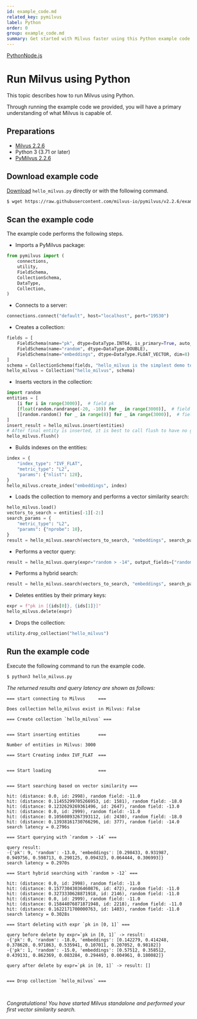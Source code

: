 ```yaml
---
id: example_code.md
related_key: pymilvus
label: Python
order: 0
group: example_code.md
summary: Get started with Milvus faster using this Python example code.
---
```


<div class="tab-wrapper"><a href="example_code.md" class='active '>Python</a><a href="example_code_node.md" class=''>Node.js</a></div>

# Run Milvus using Python

This topic describes how to run Milvus using Python.

Through running the example code we provided, you will have a primary understanding of what Milvus is capable of.

## Preparations

- [Milvus 2.2.6](install_standalone-docker.md)
- Python 3 (3.71 or later)
- [PyMilvus 2.2.6](install-pymilvus.md)


## Download example code

[Download](https://raw.githubusercontent.com/milvus-io/pymilvus/v2.2.6/examples/hello_milvus.py) `hello_milvus.py` directly or with the following command.

```bash
$ wget https://raw.githubusercontent.com/milvus-io/pymilvus/v2.2.6/examples/hello_milvus.py
```


## Scan the example code

The example code performs the following steps.

- Imports a PyMilvus package:
```Python
from pymilvus import (
    connections,
    utility,
    FieldSchema,
    CollectionSchema,
    DataType,
    Collection,
)
```

- Connects to a server:
```Python
connections.connect("default", host="localhost", port="19530")
```

- Creates a collection:
```Python
fields = [
    FieldSchema(name="pk", dtype=DataType.INT64, is_primary=True, auto_id=False),
    FieldSchema(name="random", dtype=DataType.DOUBLE),
    FieldSchema(name="embeddings", dtype=DataType.FLOAT_VECTOR, dim=8)
]
schema = CollectionSchema(fields, "hello_milvus is the simplest demo to introduce the APIs")
hello_milvus = Collection("hello_milvus", schema)
```

- Inserts vectors in the collection:
```Python
import random
entities = [
    [i for i in range(3000)],  # field pk
    [float(random.randrange(-20, -10)) for _ in range(3000)],  # field random
    [[random.random() for _ in range(8)] for _ in range(3000)],  # field embeddings
]
insert_result = hello_milvus.insert(entities)
# After final entity is inserted, it is best to call flush to have no growing segments left in memory
hello_milvus.flush()  
```

- Builds indexes on the entities:
```Python
index = {
    "index_type": "IVF_FLAT",
    "metric_type": "L2",
    "params": {"nlist": 128},
}
hello_milvus.create_index("embeddings", index)
```

- Loads the collection to memory and performs a vector similarity search:
```Python
hello_milvus.load()
vectors_to_search = entities[-1][-2:]
search_params = {
    "metric_type": "L2",
    "params": {"nprobe": 10},
}
result = hello_milvus.search(vectors_to_search, "embeddings", search_params, limit=3, output_fields=["random"])
```


- Performs a vector query:

```Python
result = hello_milvus.query(expr="random > -14", output_fields=["random", "embeddings"])
```

- Performs a hybrid search:

```Python
result = hello_milvus.search(vectors_to_search, "embeddings", search_params, limit=3, expr="random > -12", output_fields=["random"])
```

- Deletes entities by their primary keys:

```Python
expr = f"pk in [{ids[0]}, {ids[1]}]"
hello_milvus.delete(expr)
```

- Drops the collection:

```Python
utility.drop_collection("hello_milvus")
```

## Run the example code

Execute the following command to run the example code.

```Python
$ python3 hello_milvus.py
```

*The returned results and query latency are shown as follows:*

```
=== start connecting to Milvus     ===

Does collection hello_milvus exist in Milvus: False

=== Create collection `hello_milvus` ===


=== Start inserting entities       ===

Number of entities in Milvus: 3000

=== Start Creating index IVF_FLAT  ===


=== Start loading                  ===


=== Start searching based on vector similarity ===

hit: (distance: 0.0, id: 2998), random field: -11.0
hit: (distance: 0.11455299705266953, id: 1581), random field: -18.0
hit: (distance: 0.1232629269361496, id: 2647), random field: -13.0
hit: (distance: 0.0, id: 2999), random field: -11.0
hit: (distance: 0.10560893267393112, id: 2430), random field: -18.0
hit: (distance: 0.13938161730766296, id: 377), random field: -14.0
search latency = 0.2796s

=== Start querying with `random > -14` ===

query result:
-{'pk': 9, 'random': -13.0, 'embeddings': [0.298433, 0.931987, 0.949756, 0.598713, 0.290125, 0.094323, 0.064444, 0.306993]}
search latency = 0.2970s

=== Start hybrid searching with `random > -12` ===

hit: (distance: 0.0, id: 2998), random field: -11.0
hit: (distance: 0.15773043036460876, id: 472), random field: -11.0
hit: (distance: 0.3273330628871918, id: 2146), random field: -11.0
hit: (distance: 0.0, id: 2999), random field: -11.0
hit: (distance: 0.15844076871871948, id: 2218), random field: -11.0
hit: (distance: 0.1622171700000763, id: 1403), random field: -11.0
search latency = 0.3028s

=== Start deleting with expr `pk in [0, 1]` ===

query before delete by expr=`pk in [0, 1]` -> result: 
-{'pk': 0, 'random': -18.0, 'embeddings': [0.142279, 0.414248, 0.378628, 0.971863, 0.535941, 0.107011, 0.207052, 0.98182]}
-{'pk': 1, 'random': -15.0, 'embeddings': [0.57512, 0.358512, 0.439131, 0.862369, 0.083284, 0.294493, 0.004961, 0.180082]}

query after delete by expr=`pk in [0, 1]` -> result: []


=== Drop collection `hello_milvus` ===
```


<br/>


*Congratulations! You have started Milvus standalone and performed your first vector similarity search.*

